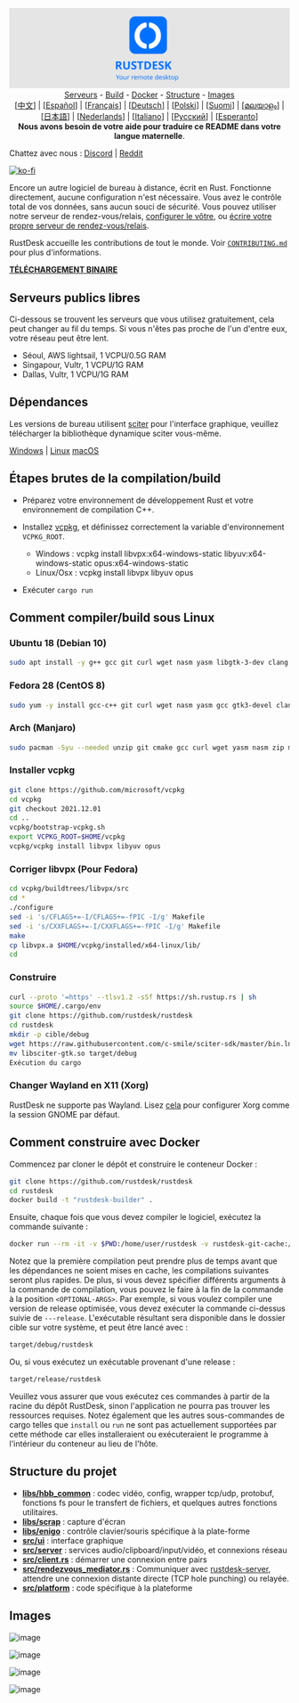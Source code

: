 <p align="center">
  <img src="logo-header.svg" alt="RustDesk - Your remote desktop"><br>
  <a href="#serveurs-publics-libres">Serveurs</a> -
  <a href="#étapes-brutes-de-la-compilationbuild">Build</a> -
  <a href="#comment-construire-avec-docker">Docker</a> -
  <a href="#structure-du-projet">Structure</a> -
  <a href="#images">Images</a><br>
  [<a href="README-ZH.md">中文</a>] | [<a href="README-ES.md">Español</a>] | [<a href="README-FR.md">Français</a>] | [<a href="README-DE.md">Deutsch</a>] | [<a href="README-PL.md">Polski</a>] | [<a href="README-FI.md">Suomi</a>] | [<a href="README-ML.md">മലയാളം</a>] | [<a href="README-JP.md">日本語</a>] | [<a href="README-NL.md">Nederlands</a>] | [<a href="README-IT.md">Italiano</a>] | [<a href="README-RU.md">Русский</a>] | [<a href="README-EO.md">Esperanto</a>]<br>
  <b>Nous avons besoin de votre aide pour traduire ce README dans votre langue maternelle</b>.
</p>

Chattez avec nous : [Discord](https://discord.gg/nDceKgxnkV) | [Reddit](https://www.reddit.com/r/rustdesk)

[![ko-fi](https://ko-fi.com/img/githubbutton_sm.svg)](https://ko-fi.com/I2I04VU09)

Encore un autre logiciel de bureau à distance, écrit en Rust. Fonctionne directement, aucune configuration n'est nécessaire. Vous avez le contrôle total de vos données, sans aucun souci de sécurité. Vous pouvez utiliser notre serveur de rendez-vous/relais, [configurer le vôtre](https://rustdesk.com/blog/id-relay-set/), ou [écrire votre propre serveur de rendez-vous/relais](https://github.com/rustdesk/rustdesk-server-demo).

RustDesk accueille les contributions de tout le monde. Voir [`CONTRIBUTING.md`](CONTRIBUTING.md) pour plus d'informations.

[**TÉLÉCHARGEMENT BINAIRE**](https://github.com/rustdesk/rustdesk/releases)

## Serveurs publics libres

Ci-dessous se trouvent les serveurs que vous utilisez gratuitement, cela peut changer au fil du temps. Si vous n'êtes pas proche de l'un d'entre eux, votre réseau peut être lent.

- Séoul, AWS lightsail, 1 VCPU/0.5G RAM
- Singapour, Vultr, 1 VCPU/1G RAM
- Dallas, Vultr, 1 VCPU/1G RAM

## Dépendances

Les versions de bureau utilisent [sciter](https://sciter.com/) pour l'interface graphique, veuillez télécharger la bibliothèque dynamique sciter vous-même.

[Windows](https://raw.githubusercontent.com/c-smile/sciter-sdk/master/bin.win/x64/sciter.dll) |
[Linux](https://raw.githubusercontent.com/c-smile/sciter-sdk/master/bin.lnx/x64/libsciter-gtk.so)
[macOS](https://raw.githubusercontent.com/c-smile/sciter-sdk/master/bin.osx/libsciter.dylib)

## Étapes brutes de la compilation/build

- Préparez votre environnement de développement Rust et votre environnement de compilation C++.

- Installez [vcpkg](https://github.com/microsoft/vcpkg), et définissez correctement la variable d'environnement `VCPKG_ROOT`.

  - Windows : vcpkg install libvpx:x64-windows-static libyuv:x64-windows-static opus:x64-windows-static
  - Linux/Osx : vcpkg install libvpx libyuv opus

- Exécuter `cargo run`

## Comment compiler/build sous Linux

### Ubuntu 18 (Debian 10)

```sh
sudo apt install -y g++ gcc git curl wget nasm yasm libgtk-3-dev clang libxcb-randr0-dev libxdo-dev libxfixes-dev libxcb-shape0-dev libxcb-xfixes0-dev libasound2-dev libpulse-dev cmake
```

### Fedora 28 (CentOS 8)

```sh
sudo yum -y install gcc-c++ git curl wget nasm yasm gcc gtk3-devel clang libxcb-devel libxdo-devel libXfixes-devel pulseaudio-libs-devel cmake alsa-lib-devel
```

### Arch (Manjaro)

```sh
sudo pacman -Syu --needed unzip git cmake gcc curl wget yasm nasm zip make pkg-config clang gtk3 xdotool libxcb libxfixes alsa-lib pulseaudio
```

### Installer vcpkg

```sh
git clone https://github.com/microsoft/vcpkg
cd vcpkg
git checkout 2021.12.01
cd ..
vcpkg/bootstrap-vcpkg.sh
export VCPKG_ROOT=$HOME/vcpkg
vcpkg/vcpkg install libvpx libyuv opus
```

### Corriger libvpx (Pour Fedora)

```sh
cd vcpkg/buildtrees/libvpx/src
cd *
./configure
sed -i 's/CFLAGS+=-I/CFLAGS+=-fPIC -I/g' Makefile
sed -i 's/CXXFLAGS+=-I/CXXFLAGS+=-fPIC -I/g' Makefile
make
cp libvpx.a $HOME/vcpkg/installed/x64-linux/lib/
cd
```

### Construire

```sh
curl --proto '=https' --tlsv1.2 -sSf https://sh.rustup.rs | sh
source $HOME/.cargo/env
git clone https://github.com/rustdesk/rustdesk
cd rustdesk
mkdir -p cible/debug
wget https://raw.githubusercontent.com/c-smile/sciter-sdk/master/bin.lnx/x64/libsciter-gtk.so
mv libsciter-gtk.so target/debug
Exécution du cargo
```

### Changer Wayland en X11 (Xorg)

RustDesk ne supporte pas Wayland. Lisez [cela](https://docs.fedoraproject.org/en-US/quick-docs/configuring-xorg-as-default-gnome-session/) pour configurer Xorg comme la session GNOME par défaut.

## Comment construire avec Docker

Commencez par cloner le dépôt et construire le conteneur Docker :

```sh
git clone https://github.com/rustdesk/rustdesk
cd rustdesk
docker build -t "rustdesk-builder" .
```

Ensuite, chaque fois que vous devez compiler le logiciel, exécutez la commande suivante :

```sh
docker run --rm -it -v $PWD:/home/user/rustdesk -v rustdesk-git-cache:/home/user/.cargo/git -v rustdesk-registry-cache:/home/user/.cargo/registry -e PUID="$(id -u)" -e PGID="$(id -g)" rustdesk-builder
```

Notez que la première compilation peut prendre plus de temps avant que les dépendances ne soient mises en cache, les compilations suivantes seront plus rapides. De plus, si vous devez spécifier différents arguments à la commande de compilation, vous pouvez le faire à la fin de la commande à la position `<OPTIONAL-ARGS>`. Par exemple, si vous voulez compiler une version de release optimisée, vous devez exécuter la commande ci-dessus suivie de `---release`. L'exécutable résultant sera disponible dans le dossier cible sur votre système, et peut être lancé avec :

```sh
target/debug/rustdesk
```

Ou, si vous exécutez un exécutable provenant d'une release :

```sh
target/release/rustdesk
```

Veuillez vous assurer que vous exécutez ces commandes à partir de la racine du dépôt RustDesk, sinon l'application ne pourra pas trouver les ressources requises. Notez également que les autres sous-commandes de cargo telles que `install` ou `run` ne sont pas actuellement supportées par cette méthode car elles installeraient ou exécuteraient le programme à l'intérieur du conteneur au lieu de l'hôte.

## Structure du projet

- **[libs/hbb_common](https://github.com/rustdesk/rustdesk/tree/master/libs/hbb_common)** : codec vidéo, config, wrapper tcp/udp, protobuf, fonctions fs pour le transfert de fichiers, et quelques autres fonctions utilitaires.
- **[libs/scrap](https://github.com/rustdesk/rustdesk/tree/master/libs/scrap)** : capture d'écran
- **[libs/enigo](https://github.com/rustdesk/rustdesk/tree/master/libs/enigo)** : contrôle clavier/souris spécifique à la plate-forme
- **[src/ui](https://github.com/rustdesk/rustdesk/tree/master/src/ui)** : interface graphique
- **[src/server](https://github.com/rustdesk/rustdesk/tree/master/src/server)** : services audio/clipboard/input/vidéo, et connexions réseau
- **[src/client.rs](https://github.com/rustdesk/rustdesk/tree/master/src/client.rs)** : démarrer une connexion entre pairs
- **[src/rendezvous_mediator.rs](https://github.com/rustdesk/rustdesk/tree/master/src/rendezvous_mediator.rs)** : Communiquer avec [rustdesk-server](https://github.com/rustdesk/rustdesk-server), attendre une connexion distante directe (TCP hole punching) ou relayée.
- **[src/platform](https://github.com/rustdesk/rustdesk/tree/master/src/platform)** : code spécifique à la plateforme

## Images

![image](https://user-images.githubusercontent.com/71636191/113112362-ae4deb80-923b-11eb-957d-ff88daad4f06.png)

![image](https://user-images.githubusercontent.com/71636191/113112619-f705a480-923b-11eb-911d-97e984ef52b6.png)

![image](https://user-images.githubusercontent.com/71636191/113112857-3fbd5d80-923c-11eb-9836-768325faf906.png)

![image](https://user-images.githubusercontent.com/71636191/135385039-38fdbd72-379a-422d-b97f-33df71fb1cec.png)

